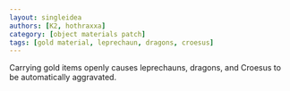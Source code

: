 ```yaml
---
layout: singleidea
authors: [K2, hothraxxa]
category: [object materials patch]
tags: [gold material, leprechaun, dragons, croesus]
---
```

Carrying gold items openly causes leprechauns, dragons, and Croesus to be automatically aggravated.
